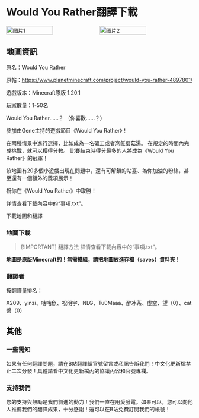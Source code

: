 <script setup>
import ButtonComponent from '../../.vitepress/theme/components/ButtonComponent.vue'
</script>

# Would You Rather翻譯下載
<div style="display: flex">
  <img src="https://static.planetminecraft.com/files/image/minecraft/project/2020/801/13791217_l.webp" style="width:50%" alt="图片1">
  <img src="https://static.planetminecraft.com/files/image/minecraft/project/2020/801/13791218_l.webp" style="width:50%" alt="图片2">
</div>

## 地圖資訊

原名：Would You Rather

原帖：https://www.planetminecraft.com/project/would-you-rather-4897801/

遊戲版本：Minecraft原版 1.20.1

玩家數量：1-50名

Would You Rather……？ （你喜歡……？）

參加由Gene主持的遊戲節目《Would You Rather》！

在兩種情景中進行選擇，比如成為一名礦工或者烹飪蘑菇湯。 在規定的時間內完成挑戰，就可以獲得分數。 比賽結束時得分最多的人將成為《Would You Rather》的冠軍！

該地圖有20多個小遊戲出現在問題中，還有可解鎖的站臺、為你加油的粉絲，甚至還有一個額外的獎項展示！

祝你在《Would You Rather》中取勝！

詳情查看下載內容中的“事項.txt”。

<div style="display: flex;">
  <ButtonComponent link="../doing">下載地圖和翻譯</ButtonComponent>
</div>


### 地圖下載

> [!IMPORTANT] 翻譯方法
> 詳情查看下載內容中的“事項.txt”。

**地圖是原版Minecraft的！無需模組，請把地圖放進存檔（saves）資料夾！**

### 翻譯者

按翻譯量排名：

X209、yinzi、咕咕魚、祝明宇、NLG、Tu0Maaa、醉冰茶、虛空、望（0）、cat醬（0）


## 其他
### 一些需知
如果有任何翻譯問題，請在B站翻譯組官號留言或私訊告訴我們！中文化更新檔禁止二次分發！具體請看中文化更新檔內的協議內容和官號專欄。

### 支持我們
您的支持與鼓勵是我們前進的動力！我們一直在用愛發電。如果可以，您可以向他人推薦我們的翻譯成果，十分感謝！還可以在B站免費訂閱我們的帳號！
